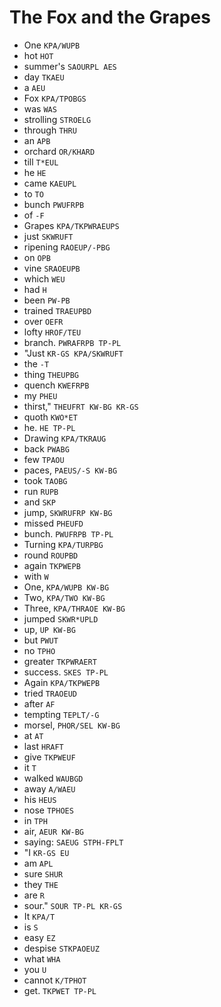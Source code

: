 # The Fox and the Grapes

* One `KPA/WUPB`
* hot `HOT`
* summer's `SAOURPL AES`
* day `TKAEU`
* a `AEU`
* Fox `KPA/TPOBGS`
* was `WAS`
* strolling `STROELG`
* through `THRU`
* an `APB`
* orchard `OR/KHARD`
* till `T*EUL`
* he `HE`
* came `KAEUPL`
* to `TO`
* bunch `PWUFRPB`
* of `-F`
* Grapes `KPA/TKPWRAEUPS`
* just `SKWRUFT`
* ripening `RAOEUP/-PBG`
* on `OPB`
* vine `SRAOEUPB`
* which `WEU`
* had `H`
* been `PW-PB`
* trained `TRAEUPBD`
* over `OEFR`
* lofty `HROF/TEU`
* branch. `PWRAFRPB TP-PL`
* "Just `KR-GS KPA/SKWRUFT`
* the `-T`
* thing `THEUPBG`
* quench `KWEFRPB`
* my `PHEU`
* thirst," `THEUFRT KW-BG KR-GS`
* quoth `KWO*ET`
* he. `HE TP-PL`
* Drawing `KPA/TKRAUG`
* back `PWABG`
* few `TPAOU`
* paces, `PAEUS/-S KW-BG`
* took `TAOBG`
* run `RUPB`
* and `SKP`
* jump, `SKWRUFRP KW-BG`
* missed `PHEUFD`
* bunch. `PWUFRPB TP-PL`
* Turning `KPA/TURPBG`
* round `ROUPBD`
* again `TKPWEPB`
* with `W`
* One, `KPA/WUPB KW-BG`
* Two, `KPA/TWO KW-BG`
* Three, `KPA/THRAOE KW-BG`
* jumped `SKWR*UPLD`
* up, `UP KW-BG`
* but `PWUT`
* no `TPHO`
* greater `TKPWRAERT`
* success. `SKES TP-PL`
* Again `KPA/TKPWEPB`
* tried `TRAOEUD`
* after `AF`
* tempting `TEPLT/-G`
* morsel, `PHOR/SEL KW-BG`
* at `AT`
* last `HRAFT`
* give `TKPWEUF`
* it `T`
* walked `WAUBGD`
* away `A/WAEU`
* his `HEUS`
* nose `TPHOES`
* in `TPH`
* air, `AEUR KW-BG`
* saying: `SAEUG STPH-FPLT`
* "I `KR-GS EU`
* am `APL`
* sure `SHUR`
* they `THE`
* are `R`
* sour." `SOUR TP-PL KR-GS`
* It `KPA/T`
* is `S`
* easy `EZ`
* despise `STKPAOEUZ`
* what `WHA`
* you `U`
* cannot `K/TPHOT`
* get. `TKPWET TP-PL`
